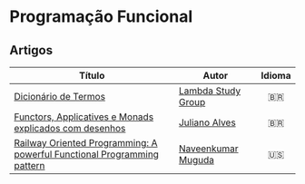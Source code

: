 # Programação Funcional
## Artigos
| Título | Autor | Idioma |
|-----------------|-------|:--------:|
| [Dicionário de Termos](https://github.com/lambda-study-group/dicionario-termos-funcionais) | [Lambda Study Group](https://github.com/lambda-study-group) | :brazil: |
| [Functors, Applicatives e Monads explicados com desenhos](https://medium.com/@julianoalves/functors-applicatives-e-monads-explicados-com-desenhos-2c45d5db7d25)| [Juliano Alves](https://medium.com/@julianoalves) | :brazil: |
| [Railway Oriented Programming: A powerful Functional Programming pattern](https://medium.com/@naveenkumarmuguda/railway-oriented-programming-a-powerful-functional-programming-pattern-ab454e467f31) | [Naveenkumar Muguda](https://medium.com/@naveenkumarmuguda) | :us: |
